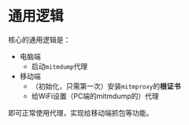 # 通用逻辑

核心的通用逻辑是：

* 电脑端
  * 启动`mitmdump`代理
* 移动端
  * （初始化，只需第一次）安装`mitmproxy`的**根证书**
  * 给WiFi设置（PC端的mitmdump的）代理

即可正常使用代理，实现给移动端抓包等功能。
